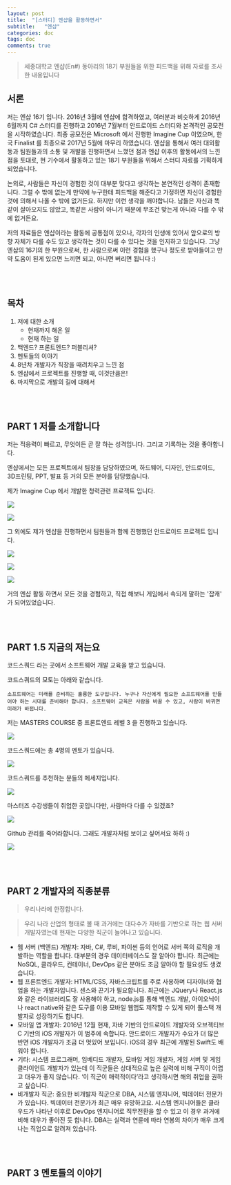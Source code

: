 ```yaml
---
layout: post
title:  "[스터디] 엔샵을 활동하면서"
subtitle:   "엔샵"
categories: doc
tags: doc
comments: true
---
```


> 세종대학교 엔샵(En#) 동아리의 18기 부원들을 위한 피드백을 위해 자료를 조사한 내용입니다

## 서론

저는 엔샵 16기 입니다. 2016년 3월에 엔샵에 합격하였고, 여러분과 비슷하게 2016년 6월까지 C# 스터디를 진행하고 2016년 7월부터 안드로이드 스터디와 본격적인 공모전을 시작하였습니다. 최종 공모전은 Microsoft 에서 진행한 Imagine Cup 이였으며, 한국 Finalist 를 최종으로 2017년 5월에 마무리 하였습니다. 엔샵을 통해서 여러 대외활동과 팀원들과의 소통 및 개발을 진행하면서 느꼈던 점과 엔샵 이후의 활동에서의 느낀점을 토대로, 현 기수에서 활동하고 있는 18기 부원들을 위해서 스터디 자료를 기획하게 되었습니다.

논외로, 사람들은 자신이 경험한 것이 대부분 맞다고 생각하는 본연적인 성격이 존재합니다. 그럴 수 밖에 없는게 만약에 누구한테 피드백을 해준다고 가정하면 자신이 경험한 것에 의해서 나올 수 밖에 없거든요. 하지만 이런 생각을 깨야합니다. 남들은 자신과 똑같이 살아오지도 않았고, 똑같은 사람이 아니기 때문에 무조건 맞는게 아니라 다를 수 밖에 없거든요.

저의 자료들은 엔샵이라는 활동에 공통점이 있으나, 각자의 인생에 있어서 앞으로의 방향 자체가 다를 수도 있고 생각하는 것이 다를 수 있다는 것을 인지하고 있습니다. 그냥 엔샵의 16기의 한 부원으로써, 한 사람으로써 이런 경험을 했구나 정도로 받아들이고 만약 도움이 된게 있으면 느끼면 되고, 아니면 버리면 됩니다 :)

<br/>

<br/>

## 목차

1. 저에 대한 소개
   - 현재까지 해온 일
   - 현재 하는 일
2. 백엔드? 프론트엔드? 퍼블리셔?
3. 멘토들의 이야기
4. 8년차 개발자가 직장을 때려치우고 느낀 점
5. 엔샵에서 프로젝트를 진행할 때, 이것만큼은!
6. 마지막으로 개발의 길에 대해서

<br/>

<br/>

## PART 1  저를 소개합니다

저는 적응력이 빠르고, 무엇이든 곧 잘 하는 성격입니다. 그리고 기록하는 것을 좋아합니다.

엔샵에서는 모든 프로젝트에서 팀장을 담당하였으며, 하드웨어, 디자인, 안드로이드, 3D프린팅, PPT, 발표 등 거의 모든 분야를 담당했습니다.

제가 Imagine Cup 에서 개발한 청력관련 프로젝트 입니다.

![](https://i.imgur.com/SSbKxl2.png)

![](https://i.imgur.com/z1pdUZp.png)

그 외에도 제가 엔샵을 진행하면서 팀원들과 함께 진행했던 안드로이드 프로젝트 입니다.

![](https://i.imgur.com/mRqhhaa.png)

![](https://i.imgur.com/nXi3GDF.png)

![](https://i.imgur.com/dCEqizV.png)

거의 엔샵 활동 하면서 모든 것을 경험하고, 직접 해보니 게임에서 속되게 말하는 '잡캐' 가 되어있었습니다.



<br/>

<br/>

## PART 1.5  지금의 저는요

코드스쿼드 라는 곳에서 소프트웨어 개발 교육을 받고 있습니다.

코드스쿼드의 모토는 아래와 같습니다.

```
소프트웨어는 미래를 준비하는 훌륭한 도구입니다. 누구나 자신에게 필요한 소프트웨어를 만들어야 하는 시대를 준비해야 합니다. 소프트웨어 교육은 사람을 바꿀 수 있고, 사람이 바뀌면 미래가 바뀝니다.
```

저는 MASTERS COURSE 중 프론트엔드 레벨 3 을 진행하고 있습니다.

![](https://i.imgur.com/NKGM6cw.png)

코드스쿼드에는 총 4명의 멘토가 있습니다.

![](https://i.imgur.com/jXWTeJn.png)

코드스쿼드를 추천하는 분들의 메세지입니다.

![](https://i.imgur.com/0yRhdt2.png)

마스터즈 수강생들이 취업한 곳입니다만, 사람마다 다를 수 있겠죠?

![](https://i.imgur.com/skH7RjL.png)

Github 관리를 죽어라합니다. 그래도 개발자처럼 보이고 싶어서요 하하 :)

![](https://i.imgur.com/7tAbO8r.png)

<br/>

<br/>

## PART 2  개발자의 직종분류

> 우리나라에 한정합니다.

> 우리 나라 산업의 형태로 볼 때 과거에는 대다수가 자바를 기반으로 하는 웹 서버 개발자였는데 현재는 다양한 직군이 늘어나고 있습니다.

- 웹 서버 (백엔드) 개발자: 자바, C#, 루비, 파이썬 등의 언어로 서버 쪽의 로직을 개발하는 역할을 합니다. 대부분의 경우 데이터베이스도 잘 알아야 합니다. 최근에는 NoSQL, 클라우드, 컨테이너, DevOps 같은 분야도 조금 알아야 할 필요성도 생겼습니다.
- 웹 프론트엔드 개발자: HTML/CSS, 자바스크립트를 주로 사용하며 디자이너와 협업을 하는 개발자입니다. 센스와 끈기가 필요합니다. 최근에는 JQuery나 React.js와 같은 라이브러리도 잘 사용해야 하고, node.js를 통해 백엔드 개발, 아이오닉이나 react native와 같은 도구를 이용 모바일 웹앱도 제작할 수 있게 되어 풀스택 개발자로 성장하기도 합니다.
- 모바일 앱 개발자: 2016년 12월 현재, 자바 기반의 안드로이드 개발자와 오브젝티브C 기반의 iOS 개발자가 이 범주에 속합니다. 안드로이드 개발자가 수요가 더 많은 반면 iOS 개발자가 조금 더 멋있어 보입니다. iOS의 경우 최근에 개발된 Swift도 배워야 합니다.
- 기타: 시스템 프로그래머, 임베디드 개발자, 모바일 게임 개발자, 게임 서버 및 게임 클라이언트 개발자가 있는데 이 직군들은 상대적으로 높은 실력에 비해 구직이 어렵고 대우가 좋지 않습니다. ‘이 직군이 매력적이다’라고 생각하시면 해외 취업을 권하고 싶습니다.
- 비개발자 직군: 중요한 비개발자 직군으로 DBA, 시스템 엔지니어, 빅데이터 전문가가 있습니다. 빅데이터 전문가가 최근 매우 유망하고요. 시스템 엔지니어들은 클라우드가 나타난 이후로 DevOps 엔지니어로 직무전환을 할 수 있고 이 경우 과거에 비해 대우가 좋아진 듯 합니다. DBA는 실력과 연륜에 따라 연봉의 차이가 매우 크게 나는 직업으로 알려져 있습니다.

<br/>

<br/>

## PART 3  멘토들의 이야기 



































